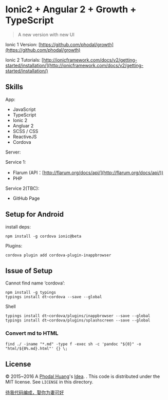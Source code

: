 Ionic2 + Angular 2 + Growth + TypeScript
========================================

> A new version with new UI

Ionic 1 Version: [https://github.com/phodal/growth](https://github.com/phodal/growth)

Ionic 2 Tutorials: [http://ionicframework.com/docs/v2/getting-started/installation/](http://ionicframework.com/docs/v2/getting-started/installation/)

Skills
---

App:

 - JavaScript
 - TypeScript
 - Ionic 2
 - Angluar 2
 - SCSS / CSS
 - ReactiveJS
 - Cordova

Server:

Service 1:

 - Flarum (API：[http://flarum.org/docs/api/](http://flarum.org/docs/api/))
 - PHP

Service 2(TBC):

 - GitHub Page

Setup for Android
---

install deps:

    npm install -g cordova ionic@beta


Plugins:

    cordova plugin add cordova-plugin-inappbrowser


Issue of Setup
---



Cannot find name ‘cordova’:

```
npm install -g typings
typings install dt~cordova --save --global
```

Shell

```shell
typings install dt~cordova/plugins/inappbrowser --save --global
typings install dt~cordova/plugins/splashscreen --save --global
```

### Convert md to HTML

```shell
find ./ -iname "*.md" -type f -exec sh -c 'pandoc "${0}" -o "html/${0%.md}.html"' {} \;
```

License
---

© 2015~2016 A [Phodal Huang](https://www.phodal.com)'s [Idea](http://github.com/phodal/ideas). . This code is distributed under the MIT license. See `LICENSE` in this directory.

[待我代码编成，娶你为妻可好](http://www.xuntayizhan.com/blog/ji-ke-ai-qing-zhi-er-shi-dai-wo-dai-ma-bian-cheng-qu-ni-wei-qi-ke-hao-wan/)